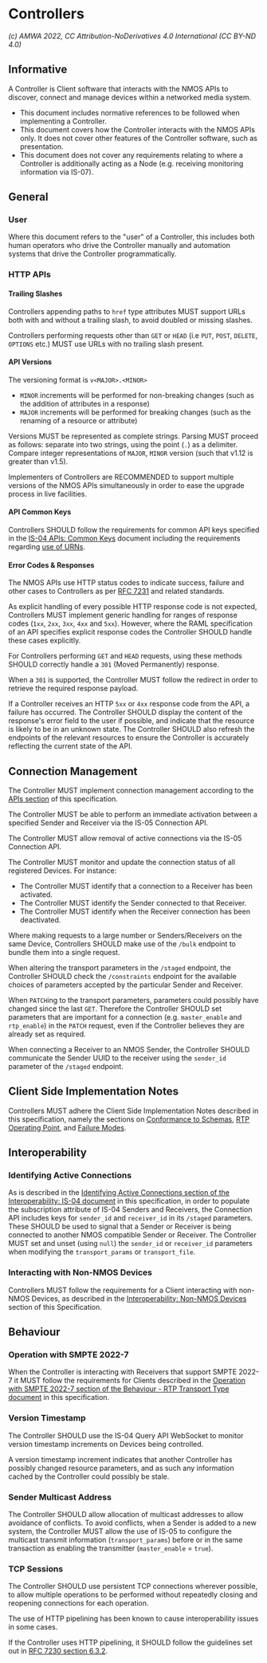 # Controllers

_(c) AMWA 2022, CC Attribution-NoDerivatives 4.0 International (CC BY-ND 4.0)_

## Informative

A Controller is Client software that interacts with the NMOS APIs to discover, connect and manage devices within a networked media system.

* This document includes normative references to be followed when implementing a Controller.
* This document covers how the Controller interacts with the NMOS APIs only.
  It does not cover other features of the Controller software, such as presentation.
* This document does not cover any requirements relating to where a Controller is additionally acting as a Node (e.g. receiving monitoring information via IS-07).

## General

### User

Where this document refers to the "user" of a Controller, this includes both human operators who drive the Controller manually and automation systems that drive the Controller programmatically.

### HTTP APIs

#### Trailing Slashes

Controllers appending paths to `href` type attributes MUST support URLs both with and without a trailing slash, to avoid doubled or missing slashes.

Controllers performing requests other than `GET` or `HEAD` (i.e `PUT`, `POST`, `DELETE`, `OPTIONS` etc.) MUST use URLs with no trailing slash present.

#### API Versions

The versioning format is `v<MAJOR>.<MINOR>`
* `MINOR` increments will be performed for non-breaking changes (such as the addition of attributes in a response)
* `MAJOR` increments will be performed for breaking changes (such as the renaming of a resource or attribute)

Versions MUST be represented as complete strings. Parsing MUST proceed as follows: separate into two strings, using the point (`.`) as a delimiter. Compare integer representations of `MAJOR`, `MINOR` version (such that v1.12 is greater than v1.5).

Implementers of Controllers are RECOMMENDED to support multiple versions of the NMOS APIs simultaneously in order to ease the upgrade process in live facilities.

#### API Common Keys

Controllers SHOULD follow the requirements for common API keys specified in the [IS-04 APIs: Common Keys](APIs%20-%20Common%20Keys.md) document including the requirements regarding [use of URNs](APIs%20-%20Common%20Keys.md#use-of-urns).

#### Error Codes & Responses

The NMOS APIs use HTTP status codes to indicate success, failure and other cases to Controllers as per [RFC 7231](https://tools.ietf.org/html/rfc7231) and related standards.

As explicit handling of every possible HTTP response code is not expected, Controllers MUST implement generic handling for ranges of response codes (`1xx`, `2xx`, `3xx`, `4xx` and `5xx`).
However, where the RAML specification of an API specifies explicit response codes the Controller SHOULD handle these cases explicitly.

For Controllers performing `GET` and `HEAD` requests, using these methods SHOULD correctly handle a `301` (Moved Permanently) response.

When a `301` is supported, the Controller MUST follow the redirect in order to retrieve the required response payload.

If a Controller receives an HTTP `5xx` or `4xx` response code from the API, a failure has occurred.
The Controller SHOULD display the content of the response's error field to the user if possible, and indicate that the resource is likely to be in an unknown state.
The Controller SHOULD also refresh the endpoints of the relevant resources to ensure the Controller is accurately reflecting the current state of the API.

## Connection Management

The Controller MUST implement connection management according to the [APIs section](APIs.md) of this specification.

The Controller MUST be able to perform an immediate activation between a specified Sender and Receiver via the IS-05 Connection API.

The Controller MUST allow removal of active connections via the IS-05 Connection API.	

The Controller MUST monitor and update the connection status of all registered Devices. For instance:
* The Controller MUST identify that a connection to a Receiver has been activated. 
* The Controller MUST identify the Sender connected to that Receiver. 
* The Controller MUST identify when the Receiver connection has been deactivated. 

Where making requests to a large number or Senders/Receivers on the same Device, Controllers SHOULD make use of the `/bulk` endpoint to bundle them into a single request.

When altering the transport parameters in the `/staged` endpoint, the Controller SHOULD check the `/constraints` endpoint for the available choices of parameters accepted by the particular Sender and Receiver.

When `PATCH`ing to the transport parameters, parameters could possibly have changed since the last `GET`.
Therefore the Controller SHOULD set parameters that are important for a connection (e.g. `master_enable` and `rtp_enable`) in the `PATCH` request, even if the Controller believes they are already set as required.

When connecting a Receiver to an NMOS Sender, the Controller SHOULD communicate the Sender UUID to the receiver using the `sender_id` parameter of the `/staged` endpoint.

## Client Side Implementation Notes

Controllers MUST adhere the Client Side Implementation Notes described in this specification, namely the sections on [Conformance to Schemas](APIs%20-%20Client%20Side%20Implementation.md#conforming-to-schemas), [RTP Operating Point](APIs%20-%20Client%20Side%20Implementation.md#rtp-operating-point), and [Failure Modes](APIs%20-%20Client%20Side%20Implementation.md#failure-modes).

## Interoperability

### Identifying Active Connections

As is described in the [Identifying Active Connections section of the Interoperability: IS-04 document](Interoperability%20-%20IS-04.md#identifying-active-connections) in this specification,
in order to populate the subscription attribute of IS-04 Senders and Receivers, the Connection API includes keys for `sender_id` and `receiver_id` in its `/staged` parameters.
These SHOULD be used to signal that a Sender or Receiver is being connected to another NMOS compatible Sender or Receiver. 
The Controller MUST set and unset (using `null`) the `sender_id` or `receiver_id` parameters when modifying the `transport_params` or `transport_file`.

### Interacting with Non-NMOS Devices

Controllers MUST follow the requirements for a Client interacting with non-NMOS Devices, as described in the [Interoperability: Non-NMOS Devices](Interoperability%20-%20Non-NMOS%20Devices.md) section of this Specification.

## Behaviour

### Operation with SMPTE 2022-7

When the Controller is interacting with Receivers that support SMPTE 2022-7 it MUST follow the requirements for Clients described in the [Operation with SMPTE 2022-7 section of the Behaviour - RTP Transport Type document](Behaviour%20-%20RTP%20Transport%20Type.md#operation-with-smpte-2022-7) in this specification.

### Version Timestamp

The Controller SHOULD use the IS-04 Query API WebSocket to monitor version timestamp increments on Devices being controlled.

A version timestamp increment indicates that another Controller has possibly changed resource parameters, and as such any information cached by the Controller could possibly be stale.

### Sender Multicast Address

The Controller SHOULD allow allocation of multicast addresses to allow avoidance of conflicts.
To avoid conflicts, when a Sender is added to a new system, the Controller MUST allow the use of IS-05 to configure the multicast transmit information (`transport_params`) before or in the same transaction as enabling the transmitter (`master_enable` = `true`).

### TCP Sessions

The Controller SHOULD use persistent TCP connections wherever possible,
to allow multiple operations to be performed without repeatedly closing and reopening connections for each operation.

The use of HTTP pipelining has been known to cause interoperability issues in some cases.

If the Controller uses HTTP pipelining, it SHOULD follow the guidelines set out in [RFC 7230 section 6.3.2](https://datatracker.ietf.org/doc/html/rfc7230#section-6.3.2).
